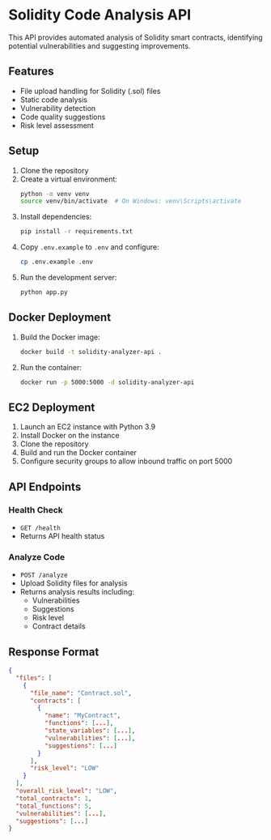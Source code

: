 # Solidity Code Analysis API

This API provides automated analysis of Solidity smart contracts, identifying potential vulnerabilities and suggesting improvements.

## Features

- File upload handling for Solidity (.sol) files
- Static code analysis
- Vulnerability detection
- Code quality suggestions
- Risk level assessment

## Setup

1. Clone the repository
2. Create a virtual environment:
   ```bash
   python -m venv venv
   source venv/bin/activate  # On Windows: venv\Scripts\activate
   ```
3. Install dependencies:
   ```bash
   pip install -r requirements.txt
   ```
4. Copy `.env.example` to `.env` and configure:
   ```bash
   cp .env.example .env
   ```
5. Run the development server:
   ```bash
   python app.py
   ```

## Docker Deployment

1. Build the Docker image:
   ```bash
   docker build -t solidity-analyzer-api .
   ```
2. Run the container:
   ```bash
   docker run -p 5000:5000 -d solidity-analyzer-api
   ```

## EC2 Deployment

1. Launch an EC2 instance with Python 3.9
2. Install Docker on the instance
3. Clone the repository
4. Build and run the Docker container
5. Configure security groups to allow inbound traffic on port 5000

## API Endpoints

### Health Check

- `GET /health`
- Returns API health status

### Analyze Code

- `POST /analyze`
- Upload Solidity files for analysis
- Returns analysis results including:
  - Vulnerabilities
  - Suggestions
  - Risk level
  - Contract details

## Response Format

```json
{
  "files": [
    {
      "file_name": "Contract.sol",
      "contracts": [
        {
          "name": "MyContract",
          "functions": [...],
          "state_variables": [...],
          "vulnerabilities": [...],
          "suggestions": [...]
        }
      ],
      "risk_level": "LOW"
    }
  ],
  "overall_risk_level": "LOW",
  "total_contracts": 1,
  "total_functions": 5,
  "vulnerabilities": [...],
  "suggestions": [...]
}
```
